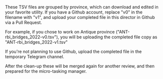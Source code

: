 These TSV files are grouped by province, which can download and edited in your favorite utility. If you have a Github account, replace "v0" in the filename with "v1", and upload your completed file in this director in Github via a Pull Request.

For example, if you chose to work on Antique province ("ANT-rbi_bridges_2022-v0.tsv"), you will be uploading the completed file copy as "ANT-rbi_bridges_2022-v1.tsv"

If you're not planning to use Github, upload the completed file in the temporary Telegram channel.

After the clean-up these will be merged again for another review, and then prepared for the micro-tasking manager.
